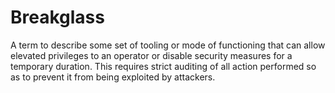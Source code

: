 # Breakglass
A term to describe some set of tooling or mode of functioning that can allow elevated privileges to an operator or disable security measures for a temporary duration. This requires strict auditing of all action performed so as to prevent it from being exploited by attackers.
